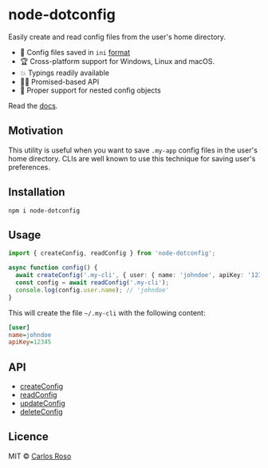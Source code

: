 # node-dotconfig

Easily create and read config files from the user's home directory.

- 🐝 Config files saved in `ini` [format](https://github.com/npm/ini)
- 🏆 Cross-platform support for Windows, Linux and macOS.
- 💥 Typings readily available
- 🏄‍♂️ Promised-based API
- 🥑 Proper support for nested config objects

Read the [docs](here).

## Motivation

This utility is useful when you want to save `.my-app` config files in the user's home directory. CLIs are well known to use this technique for saving user's preferences.

## Installation

```
npm i node-dotconfig
```

## Usage

```typescript
import { createConfig, readConfig } from 'node-dotconfig';

async function config() {
  await createConfig('.my-cli', { user: { name: 'johndoe', apiKey: '12345' } });
  const config = await readConfig('.my-cli');
  console.log(config.user.name); // 'johndoe'
}
```

This will create the file `~/.my-cli` with the following content:

```ini
[user]
name=johndoe
apiKey=12345
```

## API

- [createConfig](docs)
- [readConfig](docs)
- [updateConfig](docs)
- [deleteConfig](docs)

## Licence

MIT © [Carlos Roso](https://carlosroso.com/)
